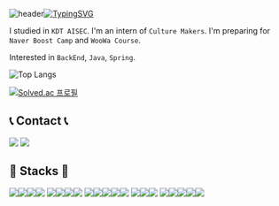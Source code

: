 ![header](https://capsule-render.vercel.app/api?type=waving&color_hexcode=f5f0ff&text=&animation=twinkling&height=80)[![TypingSVG](https://readme-typing-svg.demolab.com?font=Alkatra&weight=500&size=45&duration=3500&pause=3&color=d09aff&center=false&vCenter=false&multiline=true&repeat=true&width=1000&height=100&lines=Welcome+to+Gloomy's+GitHub!👋)](https://git.io/typing-svg)

I studied in `KDT AISEC`.
I'm an intern of `Culture Makers`.
I'm preparing for `Naver Boost Camp` and `WooWa Course`.

Interested in `BackEnd`, `Java`, `Spring`.

![Top Langs](https://github-readme-stats.vercel.app/api/top-langs/?username=dkfptm335&layout=compact&theme=onedark)

[![Solved.ac
프로필](http://mazassumnida.wtf/api/generate_badge?boj=dkfptm335)](https://solved.ac/dkfptm335)

## 📞 Contact 📞

<a href="mailto:dkfptm335@naver.com"><img src="https://img.shields.io/badge/dkfptm335@naver.com-03C75A?style=flat-square&logo=Naver&logoColor=white"/></a>
<a href=https://velog.io/@gloomy_passion/posts><img src="https://img.shields.io/badge/Velog-20C997?style=flat-square&logo=Velog&logoColor=white"/></a>

## 🔧 Stacks 🔧

<img src="https://img.shields.io/badge/Python-3776AB?style=flat-square&logo=python&logoColor=white"/><img src="https://img.shields.io/badge/Java-FF7F00?style=flat-square&logo=openjdk&logoColor=white"/><img src="https://img.shields.io/badge/JavaScript-F7DF1E?style=flat-square&logo=javascript&logoColor=white"/><img src="https://img.shields.io/badge/TypeScript-3178C6?style=flat-square&logo=typescript&logoColor=white"/>
<img src="https://img.shields.io/badge/React-61DAFB?style=flat-square&logo=react&logoColor=white"/><img src="https://img.shields.io/badge/HTML5-E34F26?style=flat-square&logo=html5&logoColor=white"/><img src="https://img.shields.io/badge/CSS3-1572B6?style=flat-square&logo=css3&logoColor=white"/><img src="https://img.shields.io/badge/Styled Components-DB7093?style=flat-square&logo=styledcomponents&logoColor=white"/>
<img src="https://img.shields.io/badge/MySQL-4479A1?style=flat-square&logo=mysql&logoColor=white"/><img src="https://img.shields.io/badge/Visual Studio Code-007ACC?style=flat-square&logo=visualstudiocode&logoColor=white"/><img src="https://img.shields.io/badge/PyCharm-000000?style=flat-square&logo=jetbrains&logoColor=white"/><img src="https://img.shields.io/badge/IntelliJ-000000?style=flat-square&logo=intellijidea&logoColor=white"/><img src="https://img.shields.io/badge/Vim-019733?style=flat-square&logo=vim&logoColor=white"/>
<img src="https://img.shields.io/badge/Linux-FCC624?style=flat-square&logo=Linux&logoColor=white"/><img src="https://img.shields.io/badge/Ubuntu-E95420?style=flat-square&logo=ubuntu&logoColor=white"/><img src="https://img.shields.io/badge/Kali Linux-557C94?style=flat-square&logo=kalilinux&logoColor=white"/>
<img src="https://img.shields.io/badge/Git-F05032?style=flat-square&logo=git&logoColor=white"/><img src="https://img.shields.io/badge/Github-181717?style=flat-square&logo=github&logoColor=white"/><img src="https://img.shields.io/badge/Discord-5865F2?style=flat-square&logo=Discord&logoColor=white"/><img src="https://img.shields.io/badge/Notion-000000?style=flat-square&logo=notion&logoColor=white"/><img src="https://img.shields.io/badge/Slack-4A154B?style=flat-square&logo=slack&logoColor=white"/>
